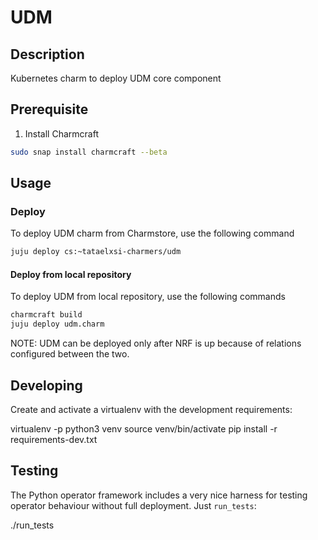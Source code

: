 <!--
 Copyright 2020 Tata Elxsi

 Licensed under the Apache License, Version 2.0 (the License); you may
 not use this file except in compliance with the License. You may obtain
 a copy of the License at

         http://www.apache.org/licenses/LICENSE-2.0

 Unless required by applicable law or agreed to in writing, software
 distributed under the License is distributed on an AS IS BASIS, WITHOUT
 WARRANTIES OR CONDITIONS OF ANY KIND, either express or implied. See the
 License for the specific language governing permissions and limitations
 under the License.

 For those usages not covered by the Apache License, Version 2.0 please
 contact: canonical@tataelxsi.onmicrosoft.com

 To get in touch with the maintainers, please contact:
 canonical@tataelxsi.onmicrosoft.com
-->

# UDM

## Description

Kubernetes charm to deploy UDM core component

## Prerequisite

1. Install Charmcraft

```bash
sudo snap install charmcraft --beta
```

## Usage

### Deploy

To deploy UDM charm from Charmstore, use the following command

```bash
juju deploy cs:~tataelxsi-charmers/udm
```

#### Deploy from local repository

To deploy UDM from local repository, use the following commands

```bash
charmcraft build
juju deploy udm.charm
```

NOTE: UDM can be deployed only after NRF is up because of
      relations configured between the two.

## Developing

Create and activate a virtualenv with the development requirements:

   virtualenv -p python3 venv
   source venv/bin/activate
   pip install -r requirements-dev.txt

## Testing

The Python operator framework includes a very nice harness for testing
operator behaviour without full deployment. Just `run_tests`:

   ./run_tests
